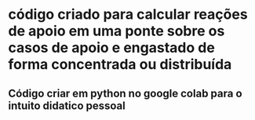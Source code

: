 # código criado para calcular reações de apoio em uma ponte sobre os casos de apoio e engastado de forma concentrada ou distribuída 

## Código criar em python no google colab para o intuito didatico pessoal
